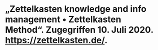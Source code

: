 # „Zettelkasten knowledge and info management • Zettelkasten Method“. Zugegriffen 10. Juli 2020. https://zettelkasten.de/.